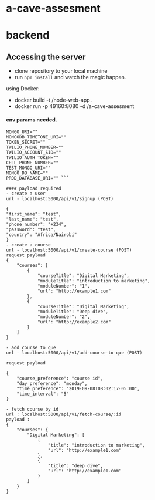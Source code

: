 # a-cave-assesment
# backend

## Accessing the  server

- clone repository to your local machine
- run ```npm install``` and watch the magic happen.

using Docker: 
- docker build -t <your username>/node-web-app .
- docker run -p 49160:8080 -d <your username>/a-cave-assesment

#### env params needed.
```
MONGO_URI=""
MONGODB_TIMETONE_URI=""
TOKEN_SECRET=""
TWILIO_PHONE_NUMBER=""
TWILIO_ACCOUNT_SID=""
TWILIO_AUTH_TOKEN=""
CELL_PHONE_NUMBER=""
TEST_MONGO_URI=""
MONGO_DB_NAME=""
PROD_DATABASE_URI="" ```

#### payload required
- create a user
url - localhost:5000/api/v1/signup (POST)

{
"first_name": "test",
"last_name": "test",
"phone_number": "+234",
"password": "test",
"country": "Africa/Nairobi"
}
- create a course
url - localhost:5000/api/v1/create-course (POST)
request payload
{
    "courses": [
        {
            "courseTitle": "Digital Marketing",
            "moduleTitle": "introduction to marketing",
            "moduleNumber": "1",
            "url": "http://example1.com"
        },
        {
            "courseTitle": "Digital Marketing",
            "moduleTitle": "Deep dive",
            "moduleNumber": "2",
            "url": "http://example2.com"
        }
    ]
}

- add course to que
url - localhost:5000/api/v1/add-course-to-que (POST)

request payload

{
    "course_preference": "course id",
    "day_preference": "monday",
    "time_preference": "2019-09-08T08:02:17-05:00",
    "time_interval": "5"
}

- fetch course by id 
url : localhost:5000/api/v1/fetch-course/:id
payload :
{
    "courses": {
        "Digital Marketing": [
            {
                "title": "introduction to marketing",
                "url": "http://example1.com"
            },
            {
                "title": "deep dive",
                "url": "http://example1.com"
            }
        ]
    }
}
